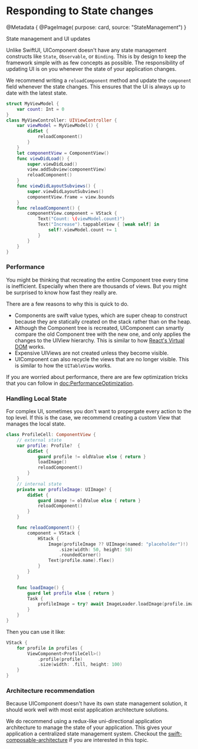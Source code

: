 # Responding to State changes

@Metadata {
    @PageImage(
        purpose: card, 
        source: "StateManagement")
}

State management and UI updates

Unlike SwiftUI, UIComponent doesn't have any state management constructs like ``State``, ``Observable``, or ``Binding``. This is by design to keep the framework simple with as few concepts as possible. The responsibility of updating UI is on you whenever the state of your application changes.

We recommend writing a `reloadComponent` method and update the `component` field whenever the state changes. This ensures that the UI is always up to date with the latest state.

```swift
struct MyViewModel {
    var count: Int = 0
}
class MyViewController: UIViewController {
    var viewModel = MyViewModel() {
        didSet {
            reloadComponent()
        }
    }
    let componentView = ComponentView()
    func viewDidLoad() {
        super.viewDidLoad()
        view.addSubview(componentView)
        reloadComponent()
    }
    func viewDidLayoutSubviews() {
        super.viewDidLayoutSubviews()
        componentView.frame = view.bounds
    }
    func reloadComponent() {
        componentView.component = VStack {
            Text("Count: \(viewModel.count)")
            Text("Increase").tappableView { [weak self] in
                self?.viewModel.count += 1
            }
        }
    }
}
```

### Performance
You might be thinking that recreating the entire Component tree every time is inefficient. Especially when there are thousands of views. But you might be surprised to know how fast they really are.

There are a few reasons to why this is quick to do.
* Components are swift value types, which are super cheap to construct because they are statically created on the stack rather than on the heap.
* Although the Component tree is recreated, UIComponent can smartly compare the old Component tree with the new one, and only applies the changes to the UIView hierarchy. This is similar to how [React's Virtual DOM](https://legacy.reactjs.org/docs/faq-internals.html) works.
* Expensive UIViews are not created unless they become visible.
* UIComponent can also recycle the views that are no longer visible. This is similar to how the ``UITableView`` works.

If you are worried about performance, there are are few optimization tricks that you can follow in <doc:PerformanceOptimization>.

### Handling Local State

For complex UI, sometimes you don't want to propergate every action to the top level. If this is the case, we recommend creating a custom View that manages the local state.

```swift
class ProfileCell: ComponentView {
    // external state
    var profile: Profile?  {
        didSet {
            guard profile != oldValue else { return }
            loadImage()
            reloadComponent()
        }
    }
    // internal state
    private var profileImage: UIImage? {
        didSet {
            guard image != oldValue else { return }
            reloadComponent()
        }
    }

    func reloadComponent() {
        component = VStack {
            HStack {
                Image(profileImage ?? UIImage(named: "placeholder")!)
                    .size(width: 50, height: 50)
                    .roundedCorner()
                Text(profile.name).flex()
            }
        }
    }

    func loadImage() {
        guard let profile else { return }
        Task {
            profileImage = try? await ImageLoader.loadImage(profile.imageURL)
        }
    }
}
```

Then you can use it like:

```swift
VStack {
    for profile in profiles {
        ViewComponent<ProfileCell>()
            .profile(profile)
            .size(width: .fill, height: 100)
    }
}
```

### Architecture recommendation

Because UIComponent doesn't have its own state management solution, it should work well with most exist application architecture solutions. 

We do recommend using a redux-like uni-directional application architecture to manage the state of your application. This gives your application a centralized state management system. Checkout the [swift-composable-architecture](https://github.com/pointfreeco/swift-composable-architecture) if you are interested in this topic.
